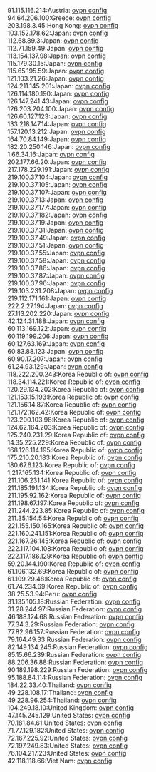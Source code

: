 91.115.116.214:Austria: [ovpn config](vpn/91_115_116_214.ovpn)  
94.64.206.100:Greece: [ovpn config](vpn/94_64_206_100.ovpn)  
203.198.3.45:Hong Kong: [ovpn config](vpn/203_198_3_45.ovpn)  
103.152.178.62:Japan: [ovpn config](vpn/103_152_178_62.ovpn)  
112.68.89.3:Japan: [ovpn config](vpn/112_68_89_3.ovpn)  
112.71.159.49:Japan: [ovpn config](vpn/112_71_159_49.ovpn)  
113.154.137.98:Japan: [ovpn config](vpn/113_154_137_98.ovpn)  
115.179.30.15:Japan: [ovpn config](vpn/115_179_30_15.ovpn)  
115.65.195.59:Japan: [ovpn config](vpn/115_65_195_59.ovpn)  
121.103.21.26:Japan: [ovpn config](vpn/121_103_21_26.ovpn)  
124.211.145.201:Japan: [ovpn config](vpn/124_211_145_201.ovpn)  
126.114.180.190:Japan: [ovpn config](vpn/126_114_180_190.ovpn)  
126.147.241.43:Japan: [ovpn config](vpn/126_147_241_43.ovpn)  
126.203.204.100:Japan: [ovpn config](vpn/126_203_204_100.ovpn)  
126.60.127.123:Japan: [ovpn config](vpn/126_60_127_123.ovpn)  
133.218.147.14:Japan: [ovpn config](vpn/133_218_147_14.ovpn)  
157.120.13.212:Japan: [ovpn config](vpn/157_120_13_212.ovpn)  
164.70.84.149:Japan: [ovpn config](vpn/164_70_84_149.ovpn)  
182.20.250.146:Japan: [ovpn config](vpn/182_20_250_146.ovpn)  
1.66.34.16:Japan: [ovpn config](vpn/1_66_34_16.ovpn)  
202.177.66.20:Japan: [ovpn config](vpn/202_177_66_20.ovpn)  
217.178.229.191:Japan: [ovpn config](vpn/217_178_229_191.ovpn)  
219.100.37.104:Japan: [ovpn config](vpn/219_100_37_104.ovpn)  
219.100.37.105:Japan: [ovpn config](vpn/219_100_37_105.ovpn)  
219.100.37.107:Japan: [ovpn config](vpn/219_100_37_107.ovpn)  
219.100.37.13:Japan: [ovpn config](vpn/219_100_37_13.ovpn)  
219.100.37.177:Japan: [ovpn config](vpn/219_100_37_177.ovpn)  
219.100.37.182:Japan: [ovpn config](vpn/219_100_37_182.ovpn)  
219.100.37.19:Japan: [ovpn config](vpn/219_100_37_19.ovpn)  
219.100.37.31:Japan: [ovpn config](vpn/219_100_37_31.ovpn)  
219.100.37.49:Japan: [ovpn config](vpn/219_100_37_49.ovpn)  
219.100.37.51:Japan: [ovpn config](vpn/219_100_37_51.ovpn)  
219.100.37.55:Japan: [ovpn config](vpn/219_100_37_55.ovpn)  
219.100.37.58:Japan: [ovpn config](vpn/219_100_37_58.ovpn)  
219.100.37.86:Japan: [ovpn config](vpn/219_100_37_86.ovpn)  
219.100.37.87:Japan: [ovpn config](vpn/219_100_37_87.ovpn)  
219.100.37.96:Japan: [ovpn config](vpn/219_100_37_96.ovpn)  
219.103.231.208:Japan: [ovpn config](vpn/219_103_231_208.ovpn)  
219.112.171.161:Japan: [ovpn config](vpn/219_112_171_161.ovpn)  
222.2.27.194:Japan: [ovpn config](vpn/222_2_27_194.ovpn)  
27.113.202.220:Japan: [ovpn config](vpn/27_113_202_220.ovpn)  
42.124.31.188:Japan: [ovpn config](vpn/42_124_31_188.ovpn)  
60.113.169.122:Japan: [ovpn config](vpn/60_113_169_122.ovpn)  
60.119.199.206:Japan: [ovpn config](vpn/60_119_199_206.ovpn)  
60.127.63.169:Japan: [ovpn config](vpn/60_127_63_169.ovpn)  
60.83.88.123:Japan: [ovpn config](vpn/60_83_88_123.ovpn)  
60.90.17.207:Japan: [ovpn config](vpn/60_90_17_207.ovpn)  
61.24.93.129:Japan: [ovpn config](vpn/61_24_93_129.ovpn)  
118.222.200.243:Korea Republic of: [ovpn config](vpn/118_222_200_243.ovpn)  
118.34.114.221:Korea Republic of: [ovpn config](vpn/118_34_114_221.ovpn)  
120.29.134.202:Korea Republic of: [ovpn config](vpn/120_29_134_202.ovpn)  
121.153.15.193:Korea Republic of: [ovpn config](vpn/121_153_15_193.ovpn)  
121.156.14.87:Korea Republic of: [ovpn config](vpn/121_156_14_87.ovpn)  
121.172.162.42:Korea Republic of: [ovpn config](vpn/121_172_162_42.ovpn)  
123.200.103.98:Korea Republic of: [ovpn config](vpn/123_200_103_98.ovpn)  
124.62.164.203:Korea Republic of: [ovpn config](vpn/124_62_164_203.ovpn)  
125.240.231.29:Korea Republic of: [ovpn config](vpn/125_240_231_29.ovpn)  
14.35.225.229:Korea Republic of: [ovpn config](vpn/14_35_225_229.ovpn)  
168.126.114.195:Korea Republic of: [ovpn config](vpn/168_126_114_195.ovpn)  
175.210.20.183:Korea Republic of: [ovpn config](vpn/175_210_20_183.ovpn)  
180.67.6.123:Korea Republic of: [ovpn config](vpn/180_67_6_123.ovpn)  
1.217.165.134:Korea Republic of: [ovpn config](vpn/1_217_165_134.ovpn)  
211.106.231.141:Korea Republic of: [ovpn config](vpn/211_106_231_141.ovpn)  
211.185.191.134:Korea Republic of: [ovpn config](vpn/211_185_191_134.ovpn)  
211.195.92.162:Korea Republic of: [ovpn config](vpn/211_195_92_162.ovpn)  
211.198.67.197:Korea Republic of: [ovpn config](vpn/211_198_67_197.ovpn)  
211.244.223.85:Korea Republic of: [ovpn config](vpn/211_244_223_85.ovpn)  
211.35.154.54:Korea Republic of: [ovpn config](vpn/211_35_154_54.ovpn)  
221.155.150.165:Korea Republic of: [ovpn config](vpn/221_155_150_165.ovpn)  
221.160.241.151:Korea Republic of: [ovpn config](vpn/221_160_241_151.ovpn)  
221.167.26.145:Korea Republic of: [ovpn config](vpn/221_167_26_145.ovpn)  
222.117.104.108:Korea Republic of: [ovpn config](vpn/222_117_104_108.ovpn)  
222.117.186.129:Korea Republic of: [ovpn config](vpn/222_117_186_129.ovpn)  
59.20.144.190:Korea Republic of: [ovpn config](vpn/59_20_144_190.ovpn)  
61.106.132.69:Korea Republic of: [ovpn config](vpn/61_106_132_69.ovpn)  
61.109.29.48:Korea Republic of: [ovpn config](vpn/61_109_29_48.ovpn)  
61.74.234.69:Korea Republic of: [ovpn config](vpn/61_74_234_69.ovpn)  
38.25.53.94:Peru: [ovpn config](vpn/38_25_53_94.ovpn)  
31.135.105.18:Russian Federation: [ovpn config](vpn/31_135_105_18.ovpn)  
31.28.244.97:Russian Federation: [ovpn config](vpn/31_28_244_97.ovpn)  
46.188.124.68:Russian Federation: [ovpn config](vpn/46_188_124_68.ovpn)  
77.34.3.29:Russian Federation: [ovpn config](vpn/77_34_3_29.ovpn)  
77.82.96.157:Russian Federation: [ovpn config](vpn/77_82_96_157.ovpn)  
79.164.49.33:Russian Federation: [ovpn config](vpn/79_164_49_33.ovpn)  
82.149.134.245:Russian Federation: [ovpn config](vpn/82_149_134_245.ovpn)  
85.15.66.239:Russian Federation: [ovpn config](vpn/85_15_66_239.ovpn)  
88.206.36.88:Russian Federation: [ovpn config](vpn/88_206_36_88.ovpn)  
90.189.198.229:Russian Federation: [ovpn config](vpn/90_189_198_229.ovpn)  
95.188.84.114:Russian Federation: [ovpn config](vpn/95_188_84_114.ovpn)  
184.22.33.40:Thailand: [ovpn config](vpn/184_22_33_40.ovpn)  
49.228.108.17:Thailand: [ovpn config](vpn/49_228_108_17.ovpn)  
49.228.96.254:Thailand: [ovpn config](vpn/49_228_96_254.ovpn)  
104.249.18.10:United Kingdom: [ovpn config](vpn/104_249_18_10.ovpn)  
47.145.245.129:United States: [ovpn config](vpn/47_145_245_129.ovpn)  
70.181.84.61:United States: [ovpn config](vpn/70_181_84_61.ovpn)  
71.77.129.182:United States: [ovpn config](vpn/71_77_129_182.ovpn)  
72.167.225.92:United States: [ovpn config](vpn/72_167_225_92.ovpn)  
72.197.249.83:United States: [ovpn config](vpn/72_197_249_83.ovpn)  
76.104.217.23:United States: [ovpn config](vpn/76_104_217_23.ovpn)  
42.118.118.66:Viet Nam: [ovpn config](vpn/42_118_118_66.ovpn)  
